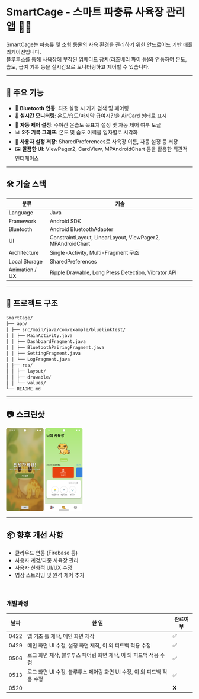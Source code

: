 # SmartCage - 스마트 파충류 사육장 관리 앱 🦎📱

SmartCage는 파충류 및 소형 동물의 사육 환경을 관리하기 위한 안드로이드 기반 애플리케이션입니다.  
블루투스를 통해 사육장에 부착된 임베디드 장치(라즈베리 파이 등)와 연동하여 온도, 습도, 급여 기록 등을 실시간으로 모니터링하고 제어할 수 있습니다.

---

## 🎯 주요 기능

- 📡 **Bluetooth 연동**: 최초 실행 시 기기 검색 및 페어링
- 🌡 **실시간 모니터링**: 온도/습도/마지막 급여시간을 AirCard 형태로 표시
- 🔧 **자동 제어 설정**: 주야간 온습도 목표치 설정 및 자동 제어 여부 토글
- 📊 **2주 기록 그래프**: 온도 및 습도 이력을 일자별로 시각화
- 🚀 **사용자 설정 저장**: SharedPreferences로 사육장 이름, 자동 설정 등 저장
- 🖼 **깔끔한 UI**: ViewPager2, CardView, MPAndroidChart 등을 활용한 직관적 인터페이스

---

## 🛠 기술 스택

| 분류 | 기술 |
|------|------|
| Language | Java |
| Framework | Android SDK |
| Bluetooth | Android BluetoothAdapter |
| UI | ConstraintLayout, LinearLayout, ViewPager2, MPAndroidChart |
| Architecture | Single-Activity, Multi-Fragment 구조 |
| Local Storage | SharedPreferences |
| Animation / UX | Ripple Drawable, Long Press Detection, Vibrator API |

---

## 📁 프로젝트 구조
```
SmartCage/
├── app/
│ ├── src/main/java/com/example/bluelinktest/
│ │ ├── MainActivity.java
│ │ ├── DashboardFragment.java
│ │ ├── BluetoothPairingFragment.java
│ │ ├── SettingFragment.java
│ │ └── LogFragment.java
│ ├── res/
│ │ ├── layout/
│ │ ├── drawable/
│ │ └── values/
└── README.md
```
---

## 📷 스크린샷

<p>
  <img src="./introduce1.png" alt="image1" width="20%">
  <img src="./introduce2.png" alt="image2" width="20%">
</p>


---

## 📦 향후 개선 사항

- 클라우드 연동 (Firebase 등)
- 사용자 계정/다중 사육장 관리
- 사용자 친화적 UI/UX 수정
- 영상 스트리밍 및 원격 제어 추가



<br>

### 개발과정
|날짜|한 일|완료여부|
|---|---|---|
|0422|앱 기초 틀 제작, 메인 화면 제작 | ✅ |  
|0429|메인 화면 UI 수정, 설정 화면 제작, 이 외 피드백 적용 수정|✅|
|0506|로그 화면 제작, 블루투스 페어링 화면 제작, 이 외 피드백 적용 수정|✅|
|0513|로그 화면 UI 수정, 블루투스 페어링 화면 UI 수정, 이 외 피드백 적용 수정|✅|
|0520||❌|
